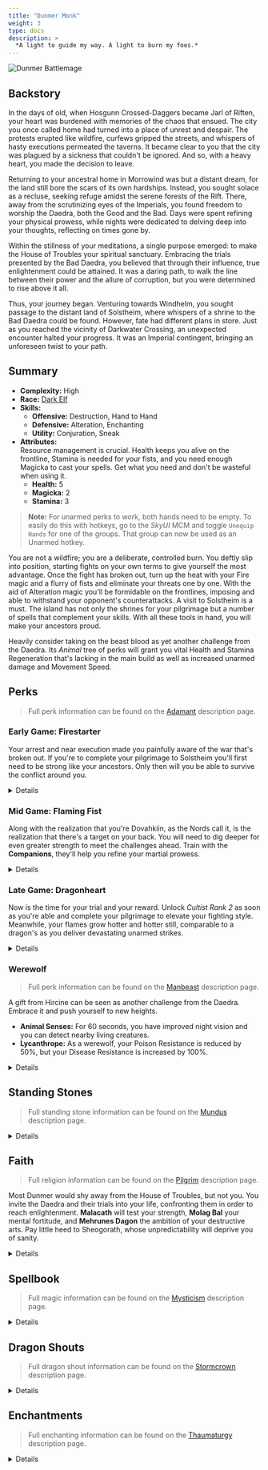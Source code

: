 ```yaml
---
title: "Dunmer Monk"
weight: 3
type: docs
description: >
  *A light to guide my way. A light to burn my foes.*
---
```


![Dunmer Battlemage](/Pictures/sss/builds/dunmer-monk.png)

## Backstory

In the days of old, when Hosgunn Crossed-Daggers became Jarl of Riften, your heart was burdened with memories of the chaos that ensued. The city you once called home had turned into a place of unrest and despair. The protests erupted like wildfire, curfews gripped the streets, and whispers of hasty executions permeated the taverns. It became clear to you that the city was plagued by a sickness that couldn't be ignored. And so, with a heavy heart, you made the decision to leave.

Returning to your ancestral home in Morrowind was but a distant dream, for the land still bore the scars of its own hardships. Instead, you sought solace as a recluse, seeking refuge amidst the serene forests of the Rift. There, away from the scrutinizing eyes of the Imperials, you found freedom to worship the Daedra, both the Good and the Bad. Days were spent refining your physical prowess, while nights were dedicated to delving deep into your thoughts, reflecting on times gone by.

Within the stillness of your meditations, a single purpose emerged: to make the House of Troubles your spiritual sanctuary. Embracing the trials presented by the Bad Daedra, you believed that through their influence, true enlightenment could be attained. It was a daring path, to walk the line between their power and the allure of corruption, but you were determined to rise above it all.

Thus, your journey began. Venturing towards Windhelm, you sought passage to the distant land of Solstheim, where whispers of a shrine to the Bad Daedra could be found. However, fate had different plans in store. Just as you reached the vicinity of Darkwater Crossing, an unexpected encounter halted your progress. It was an Imperial contingent, bringing an unforeseen twist to your path.

## Summary

* **Complexity:** High
* **Race:** [Dark Elf](## "Major Skill: Destruction
Minor Skill: Conjuration, Enchanting, Illusion, One-handed, Sneak
Red Mountain’s Wisdom: Your Fire Resistance is increased by 50%, and your spells and enchantments cost 10% less.")
* **Skills:**
  * **Offensive:** Destruction, Hand to Hand  
  * **Defensive:** Alteration, Enchanting  
  * **Utility:** Conjuration, Sneak
* **Attributes:**  
  Resource management is crucial. Health keeps you alive on the frontline, Stamina is needed for your fists, and you need enough Magicka to cast your spells. Get what you need and don't be wasteful when using it.
  * **Health:** 5
  * **Magicka:** 2
  * **Stamina:** 3

> **Note:** For unarmed perks to work, both hands need to be empty. To easily do this with hotkeys, go to the *SkyUI* MCM and toggle `Unequip Hands` for one of the groups. That group can now be used as an Unarmed hotkey.

You are not a wildfire; you are a deliberate, controlled burn. You deftly slip into position, starting fights on your own terms to give yourself the most advantage. Once the fight has broken out, turn up the heat with your Fire magic and a flurry of fists and eliminate your threats one by one. With the aid of Alteration magic you'll be formidable on the frontlines, imposing and able to withstand your opponent's counterattacks. A visit to Solstheim is a must. The island has not only the shrines for your pilgrimage but a number of spells that complement your skills. With all these tools in hand, you will make your ancestors proud.

Heavily consider taking on the beast blood as yet another challenge from the Daedra. Its *Animal* tree of perks will grant you vital Health and Stamina Regeneration that's lacking in the main build as well as increased unarmed damage and Movement Speed.

## Perks

> Full perk information can be found on the [Adamant](https://www.nexusmods.com/skyrimspecialedition/mods/30191) description page.

### Early Game: Firestarter

Your arrest and near execution made you painfully aware of the war that's broken out. If you're to complete your pilgrimage to Solstheim you'll first need to be strong like your ancestors. Only then will you be able to survive the conflict around you.

<details>

#### Alteration

*Heavy armor would only slow you down. Let your mastery of the arcane shield you.*

* **Philosopher 1 (10):** Alteration spells cost 25% less Magicka.
* **Mage Robes 1 (20):** You have 50% extra Magicka Regeneration while not wearing an armored chest piece.
* **Mage Armor 1 (30):** Armor spells are 50% stronger while not wearing an armored chest piece.

#### Conjuration

*For now, Conjuration is simply a means of filling soul gems for your Enchanting.*

* **Summoner 1 (10):** Conjuration spells cost 25% less Magicka.

#### Destruction

*Harnessing the destructive power of fire is a tall task but you're up to the challenge.*

* **Elementalist 1 (10):** Destruction spells cost 25% less Magicka. 
* **Augmented Flames 1 (30):** Fire spells deal 25% more damage.

#### Enchanting

*To you, Enchanting is a form of meditation. A daily practice that takes time before bearing fruit.*

* **Artificer 1 (10):** New enchantments are 25% stronger.

#### Hand to Hand

*Your fists are your most reliable weapon. Don't miss a chance to improve them.*

* **Pugilist 1 (10):** You deal 25% extra damage with unarmed strikes.
* **Light Feet 1 (20):** You move 10% faster while unarmed. 
* **Brawler’s Stance (30):** Your unarmed power attacks deal 25% extra damage.

#### Sneak

*Sneak to start fights on your own terms, not to avoid the fights altogether.*

* **Agent 1 (10):** You are 25% harder to detect while sneaking.

</details>

### Mid Game: Flaming Fist

Along with the realization that you're Dovahkiin, as the Nords call it, is the realization that there's a target on your back. You will need to dig deeper for even greater strength to meet the challenges ahead. Train with the **Companions**, they'll help you refine your martial prowess.

<details>

#### Alteration

*Your magic is a projection of your steel will and holds just as strong.*

* **Balance 1 (30):** Alteration spells last 50% longer.
* **Stability (40):** You resist 50% of incoming stagger while under the effects of an armor spell.
* **Philosopher (50):** Alteration spells cost 50% less Magicka.
* **Mage Robes 2 (60):** You have 100% extra Magicka Regeneration while not wearing an armored chest piece.
* **Spell Strike 1 (60):** Unarmed attacks deal elemental damage while under the effects of an elemental shield spell.
* **Spell Shield (70):** You have 25% Magic Resistance while under the effect of an armor spell.

#### Conjuration

*To resist the Daedra, one must know them. Dabble in their arts but do not lose yourself.*

* **Dark Oath 1 (20):** Summoned creatures last 50% longer.
* **Armor of Shadows 1 (30):** Summoned creatures gain 150/300 Armor Rating and 25/50% Magic Resistance.
* **Cultist 1 (30):** Daedric shrines are twice as strong.

#### Destruction

*Your flames scorch your enemies and seal their fate.*

* **Elementalist 2 (50):** Destruction spells cost 50% less Magicka. 
* **Firebrand 1 (60):** Fire spells brand enemies for 10 seconds. Branded targets take 25% extra damage from fire spells.

#### Enchanting

*Practice and push your craft to higher levels yet.*

* **Jewelry Enchanter (30):** New enchantments on jewelry are 25% stronger.
* **Armor Enchanter (40):** New enchantments on armor, robes, and clothing are 25% stronger.
* **Artificer 2 (50):** New enchantments are 50% stronger.

#### Hand to Hand

*End fights quickly and decisively. Don't give them more chances to strike than necessary.*

* **Momentum 1 (40):** Unarmed attacks are 20% faster.
* **Overwhelm (40):** Your unarmed power attacks deal 50% extra damage against targets that are power attacking, drawing a bow, or casting a spell.
* **Heavy Blows 1 (40):** Your unarmed strikes deal Stamina damage. 
* **Pugilist 2 (50):** You deal 50% extra damage with unarmed strikes.
* **Brawler’s Stance (60):** Your unarmed power attacks deal 50% extra damage.
* **Brace (70):** You take 25% less damage while unarmed.

#### Sneak

*You're light on your feet, able to slip around with grace.*

* **Silent Casting (20):** Your spells are silent to others.
* **Trespasser (30):** You no longer trigger traps, and you can execute a silent roll while sneaking.

</details>

### Late Game: Dragonheart

Now is the time for your trial and your reward. Unlock *Cultist Rank 2* as soon as you're able and complete your pilgrimage to elevate your fighting style. Meanwhile, your flames grow hotter and hotter still, comparable to a dragon's as you deliver devastating unarmed strikes.

<details>

#### Alteration

*Your magic fully envelopes you, boosting your offense and defense immensely.*

* **Balance 2 (60):** Alteration spells last 100% longer.
* **Mage Armor 2 (70):** Armor spells are 100% stronger while not wearing an armored chest piece.
* **Spell Strike 2 (90):** Unarmed attacks deal even more elemental damage while under the effects of an elemental shield spell.

#### Conjuration

*Having met your challenge, welcome the assistance of powerful ancestors.*

* **Ritual of Power 1 (40):** Summoned creatures deal 25% more damage.
* **Summoner 2 (50):** Conjuration spells cost 50% less Magicka.
* **Cultist 2 (60):** Daedric shrines are twice as strong, and you receive additional bonuses when you pray at their shrines.
* **Dark Oath 2 (60):** Summoned creatures last 100% longer.
* **Daedric Pact (70):** Summoned creatures have 100 extra Health, Magicka, and Stamina.
* **Armor of Shadows 2 (80):** Summoned creatures gain 300 Armor Rating and 50% Magic Resistance.
* **Ritual of Power 2 (90):** Summoned creatures deal 50% more damage. 

#### Destruction

*What others see as chaos is a controlled conflagration centered around you.*

* **Augmented Flames 2 (70):** Fire spells deal 50% more damage.
* **Combustion (80):** Fire spells ignite enemies, dealing extra damage over 10 seconds.
* **Firebrand 2 (90):** Fire spells brand enemies for 10 seconds. Branded targets take 50% extra damage from fire spells.
* **Wildfire (100):** Fire spells have a chance to incinerate targets when they fall below half Health.

#### Enchanting

*You seek perfection in all of your endeavors, starting with Enchanting.*

* **Corpus Enchanter (60):** Health, Magicka, and Stamina enchantments are 25% stronger.
* **Insightful Enchanter (80):** Skill enchantments are 25% stronger.
* **Twin Secrets (100):** You can place two enchantments on a single item.

#### Hand to Hand

*Move quickly, strike quickly, end the fight before they're aware it began.*

* **Light Feet 2 (70):** You move 20% faster while unarmed.
* **Momentum 2 (70):** Unarmed attacks are 40% faster.
* **Finisher (80):** Your unarmed power attacks deal 50% extra damage against targets that fall below half Health.

#### Sneak

*Slip unnoticed into place and land a devastating opening blow.*

* **Agent 2 (50):** You are 50% harder to detect while sneaking.
* **Infiltrator (60):** You move 25% faster while sneaking.

</details>

### Werewolf

> Full perk information can be found on the [Manbeast](https://www.nexusmods.com/skyrimspecialedition/mods/44746) description page.

A gift from Hircine can be seen as another challenge from the Daedra. Embrace it and push yourself to new heights.

* **Animal Senses:** For 60 seconds, you have improved night vision and you can detect nearby living creatures.
* **Lycanthrope:** As a werewolf, your Poison Resistance is reduced by 50%, but your Disease Resistance is increased by 100%.

<details>

#### Werewolf Perks

*Resist the temptation to give into the power and reap its benefits in your mortal form.*

* **Manbeast 1:** As a Werewolf, you deal 25% extra damage.
* **Animal Vitality 1:** Your Stamina Regeneration is increased by 50% in beast form and by 25% in mortal form.
* **Animal Strength 1:** Your Health Regeneration is increased by 50% in beast form and by 25% in mortal form.
* **Animal Vigor 1:** Your unarmed damage is increased by 10.
* **Animal Vigor 2:** Your unarmed damage is increased by 10 and your Movement Speed is increased by 10% in mortal form and in beast form.
* **Animal Strength 2:** Your Health Regeneration is increased by 100% in beast form and by 50% in mortal form.
* **Animal Vitality 2:** Your Stamina Regeneration is increased by 100% in beast form and by 50% in mortal form.

</details>

## Standing Stones

> Full standing stone information can be found on the [Mundus](https://www.nexusmods.com/skyrimspecialedition/mods/33411) description page.

<details>

<img align="right" width="100" src="/Pictures/sss/builds/the-warrior.webp">

#### The Warrior (Guardian)

***Warborn:*** *Your Health is increased by 50, and blocking is 25% more effective.*

At the end of the day Monk is a Combat build. You could opt for the *Mage* instead but you should get used to standing toe to toe with your enemies from the start. You'll be unable to block with your fists so the extra Health will go a long way.

<img align="right" width="100" src="/Pictures/sss/builds/the-lord.webp">

#### The Lord

***Blood of the North:*** *Your Health Regeneration is increased by 100%, and your Magic Resistance is increased by 25%.*

One thing this build lacks is built-in healing and the Lord provides. On top of that it adds to your Magic Resistance which is always good to have. Even moreso if you're following Mehrunes Dagon as his blessing will be less painful to work with.

<img align="right" width="100" src="/Pictures/sss/builds/the-tower.webp">

#### The Tower

***Warden’s Wall:*** *Your Armor Rating is increased by 100, and you reflect 100% of incoming melee damage back at your attacker.*

Extra armor on the frontlines is always useful and the damage reflect aspect just adds that much more to your offense. If you've stacked Reflect Damage enchantments, this is a perfect complement.

</details>

## Faith

> Full religion information can be found on the [Pilgrim](https://www.nexusmods.com/skyrimspecialedition/mods/54099) description page.

Most Dunmer would shy away from the House of Troubles, but not you. You invite the Daedra and their trials into your life, confronting them in order to reach enlightenment. **Malacath** will test your strength, **Molag Bal** your mental fortitude, and **Mehrunes Dagon** the ambition of your destructive arts. Pay little heed to Sheogorath, whose unpredictability will deprive you of sanity.

<details>

#### Malacath

*You have 25/50 Stamina. / Power attacks are 50% stronger, but all other attacks are half as strong.*

If you want to lean into your Hand to Hand side, Malacath can be a strong choice. Be mindful that he doesn't tolerate half-measures. Commit to your attacks or they won't be effective. Position yourself well so that you can land power attacks without opening yourself up to extra damage.

#### Mehrunes Dagon

*Destruction spells cost 10/20% less. / You reduce the Fire, Frost, and Shock Resistance of all nearby enemies by up to 25%, but your own Fire, Frost, and Shock Resistance are reduced by 50%.*

Lowering your own resistances is daunting at first but remember you'll pick up extra resistance from your Alteration perks and spells. The *Lord Stone* and enchantments can also help negate the downside of the Flame Tyrant. With that out of the way, he delivers a very beneficial blessing.

#### Molag Bal

*You have 25/50 extra Magicka. / You cannot regenerate Magicka in combat, but you absorb 20 points of Magicka per second from nearby enemies.*

The Corrupter may be the riskiest Daedra to court but doing so will supercharge your magical side. Extra Magicka will allow you to cast stronger spells earlier and more frequently. And you'll keep your reserves reliably full as you'll be in close proximity for your punches.

</details>

## Spellbook

> Full magic information can be found on the [Mysticism](https://www.nexusmods.com/skyrimspecialedition/mods/27839) description page.

<details>

<img align="right" width="100" height="100" src="/Pictures/sss/builds/skill-alteration.webp">

### Alteration

Your primary purpose here is defending yourself but this school of magic offers a multitude of treats you can partake in. Don't be shy about dabbling in its offerings, the 3 spells below barely scratch the surface of what's useful.

* **Oakflesh (Novice+):** *Your Armor Rating is increased by 40 for 120 seconds.*  
Your main source of armor throughout your adventures. With perks, this will give you stagger resistance, magic resistance, and magic absorption, making you incredibly beefy in robes.

* **Fire Shell (Adept+):** *Your Fire Resistance is increased by 50% for 120 seconds.*  
You're not using this for the extra Resistance (though it's nice, especially under Mehrunes Dagon). You're using it to empower your unarmed strikes with *Spell Strike*. Grab that perk as soon as you hit 60 Alteration.

* **Weakness to Fire (Expert):** *You reduce enemy Fire Resistance by 50% for 60 seconds.*  
With Fire being a core damage type of the build this should come as no surprise. Toss this on resistant enemies and all manner of bosses where the extra damage will help shorten a long encounter.

<img align="right" width="100" height="100" src="/Pictures/sss/builds/skill-conjuration.webp">

### Conjuration

Conjuration should be viewed as a secondary school. Its key summons are harder to acquire than others but it'll eventually allow you to call for aid from your ancestors.

* **Soul Trap (Novice+):** *If a target dies within 60 seconds, fills a soul gem.*  
A staple spell for an enchanter. Keep your soul gems filled so you can level your craft.

* **Conjure Ancestral Guardian (Adept+):** *Summons an Ancestral Guardian for 60 seconds.*  
Originally a Dunmer racial ability from earlier games, this is the perfect summon for the concept. Later versions allow you to "choose" the class of ancestor for flexibility.

* **Conjure Ash Spawn (Adept+):** *Summons an Ash Spawn for 60 seconds.*  
Ildari Sarothril may have created the horrid ash spawn but that doesn't mean you can't use them for your own purposes. Just remember to carry heart stones or you'll have a bad time.

<img align="right" width="100" height="100" src="/Pictures/sss/builds/skill-destruction.webp">

### Destruction

You can make use of every fire spell in the school with all the perks you have but every second casting is a second you're not punching. The *Vampiric* spells are a solid backup plan. They won't benefit from as many perks but they serve as a means of healing and bypassing resistance.

* **Firebolt (Apprentice+):** *Deals 20 Fire damage. Targets on fire take extra damage over time.*  
This is your main ranged attack option. Consider having *Vampiric Bolt* as a backup for fire-resistant enemies.

* **Flame Cloak (Adept):** *For 60 seconds, nearby enemies take 8 Fire damage per second. Targets on fire take extra damage over time.*  
A constant area of effect that complements your punches? Yes, please.

* **Vampiric Touch (Adept+):** *Absorbs 60 Health from living enemies in melee range.*  
Without Alchemy or Restoration, your biggest challenge might be healing yourself. These spells help solve that. Against the living at least.

</details>

## Dragon Shouts

> Full dragon shout information can be found on the [Stormcrown](https://www.nexusmods.com/skyrimspecialedition/mods/90659) description page.

<details>

#### Drain Vitality<sup>DG</sup>
*Cooldown: 60/90/120 seconds*  

* **Gaan:** *Absorbs 5 Magicka per second for 30 seconds.*
* **Lah:** *Absorbs 5 Magicka and Stamina per second for 30 seconds.*
* **Haas:** *Absorbs 5 Health, Magicka, and Stamina per second for 30 seconds.*
* **Meditation:** *Drain Vitality absorbs twice as much Health, Magicka, and Stamina.*

An alternative to the *Vampiric* spells if you want to keep your hands empty. The meditation will double its effect, vastly improving your endurance in combat at the expense of your enemies'.

#### Elemental Fury
*Cooldown: 60/90/120 seconds*

* **Su:** *Move and attack 10% faster for 30 seconds.*
* **Grah:** *Move and attack 15% faster for 30 seconds.*
* **Dun:** *Move and attack 20% faster for 30 seconds.*
* **Meditation:** *Elemental Fury reduces the cost of power attacking and drawing a bow by 25%.*

Increased mobility is right up the monk's alley and extra attack speed is icing on the cake. The meditation is especially useful for followers of Malacath.

#### Fire Breath
*Cooldown: 30/45/60 seconds*

* **Yol:** *Deals 50 Fire damage. Enemies on fire take extra damage over time.*
* **Toor:** *Deals 75 Fire damage. Enemies on fire take extra damage over time.*
* **Shul:** *Deals 100 Fire damage. Enemies on fire take extra damage over time.*
* **Meditation:** *Fire Breath ignites enemies and leaves a trail of fire on the ground.*
  
This does not benefit from your Destruction perks but it's still the most suitable offensive shout you can choose from. The flame trails left by the meditation won't bother you much at all with natural resistance and Fire Shell.

</details>

## Enchantments

> Full enchanting information can be found on the [Thaumaturgy](https://www.nexusmods.com/skyrimspecialedition/mods/57138) description page.

<details>

#### Head

* **Fortify Power Attacks:** *You deal 25% more damage with power attacks.*
* **Fortify Armor Rating:** *Your Armor Rating is increased by 100.*
* **Reflect Damage:** *You reflect 50% of incoming melee damage back at your attacker.*

You have the option here of making your spells cheaper but you shouldn't. Your Combat half takes precedence over your Magic half and there's a wealth of good combat options in this slot. You can't go wrong with the first two and the last is great for a retribution build.

#### Chest

* **Fortify Power Attacks:** *You deal 25% more damage with power attacks.*
* **Resist Magic:** *Your Magic Resistance is increased by 25%.*
* **Reflect Damage:** *You reflect 50% of incoming melee damage back at your attacker.*

One of two slots you get for improving your power attacks. When you're not doing that, use it to bolster your defenses or, again, go for a retribution build.

#### Gloves

* **Fortify Unarmed:** *You deal 25% extra unarmed damage.*
* **Fortify Magicka:** *Your Magicka is increased by 50.*
* **Resist [Element]:** *Your [Element] Resistance is increased by 50%.*

One of two slots where you can boost your unarmed damage. Take it. If that's not available, a bonus to Magicka always helps you cast better spells. If following Mehrunes Dagon, undoing his malus to one of your resistances is always an option as well.

#### Boots

* **Muffle:** *You move silently.*
* **Fortify Sneak:** *You are 25% better at sneaking.*
* **Fortify Stamina Regeneration:** *Your Stamina Regeneration is increased by 50%.*

It's easy to forget the Sneak aspect of the build, but it's there and it can get strong support in this slot. Muffling your footsteps will allow you to wear Heavy Armor (except chest) without penalties if you want the extra protection. The build doesn't grant any extra Stamina Regeneration on its own so you can also fit that in here if needed.

#### Necklace

* **Resist Magic:** *Your Magic Resistance is increased by 25%.*
* **Fortify Destruction Power:** *Your Destruction spells are 25% stronger.*
* **Resist Disease:** *Your Disease Resistance is increased by 100%.*

If you're not at the 75% Magic Resistance cap you should consider this to help get there. A boost to your Fire damage is always welcome. Alternatively, taking a lot of melee hits results in contracting a lot of diseases. If getting hit is part of the plan you may want some protection for those lest you spend a fortune in *Potions of Cure Disease*.

#### Ring

* **Fortify Unarmed:** *You deal 25% extra unarmed damage.*
* **Fortify Destruction Power:** *Your Destruction spells are 25% stronger.*
* **Resist Magic:** *Your Magic Resistance is increased by 25%.*

A very contested enchantment slot for the monk. Both of your damage boosts are options here alongside all the resists. Grab what you can and play it by ear as you reach plateaus. Or carry multiple rings for multiple situations. Also keep in mind that the *Ring of Hircine* takes this slot if you're using it to resist transformations. It's 100 bonus Stamina is significant, but not equal to boosting Unarmed Damage.

</details>
